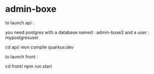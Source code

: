# admin-boxe

to launch api : 

you need postgres with a database named : admin-boxe2 and a user : mypostgresuser


cd api/
mvn compile quarkus:dev

to launch front : 

cd front/
npm run start

